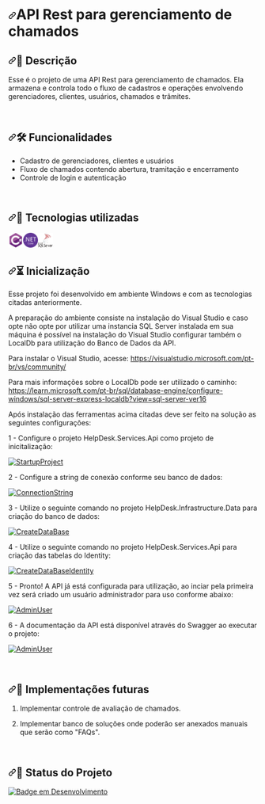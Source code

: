 <h1 tabindex="-1" dir="auto"><a id="user-content-api-rest-para-avaliação-de-restaurantes" class="anchor" aria-hidden="true" href="#api-rest-para-avaliação-de-restaurantes"><svg class="octicon octicon-link" viewBox="0 0 16 16" version="1.1" width="16" height="16" aria-hidden="true"><path d="m7.775 3.275 1.25-1.25a3.5 3.5 0 1 1 4.95 4.95l-2.5 2.5a3.5 3.5 0 0 1-4.95 0 .751.751 0 0 1 .018-1.042.751.751 0 0 1 1.042-.018 1.998 1.998 0 0 0 2.83 0l2.5-2.5a2.002 2.002 0 0 0-2.83-2.83l-1.25 1.25a.751.751 0 0 1-1.042-.018.751.751 0 0 1-.018-1.042Zm-4.69 9.64a1.998 1.998 0 0 0 2.83 0l1.25-1.25a.751.751 0 0 1 1.042.018.751.751 0 0 1 .018 1.042l-1.25 1.25a3.5 3.5 0 1 1-4.95-4.95l2.5-2.5a3.5 3.5 0 0 1 4.95 0 .751.751 0 0 1-.018 1.042.751.751 0 0 1-1.042.018 1.998 1.998 0 0 0-2.83 0l-2.5 2.5a1.998 1.998 0 0 0 0 2.83Z"></path></svg></a>API Rest para gerenciamento de chamados</h1>
<h2 tabindex="-1" dir="auto"><a id="user-content---descrição" class="anchor" aria-hidden="true" href="#--descrição"><svg class="octicon octicon-link" viewBox="0 0 16 16" version="1.1" width="16" height="16" aria-hidden="true"><path d="m7.775 3.275 1.25-1.25a3.5 3.5 0 1 1 4.95 4.95l-2.5 2.5a3.5 3.5 0 0 1-4.95 0 .751.751 0 0 1 .018-1.042.751.751 0 0 1 1.042-.018 1.998 1.998 0 0 0 2.83 0l2.5-2.5a2.002 2.002 0 0 0-2.83-2.83l-1.25 1.25a.751.751 0 0 1-1.042-.018.751.751 0 0 1-.018-1.042Zm-4.69 9.64a1.998 1.998 0 0 0 2.83 0l1.25-1.25a.751.751 0 0 1 1.042.018.751.751 0 0 1 .018 1.042l-1.25 1.25a3.5 3.5 0 1 1-4.95-4.95l2.5-2.5a3.5 3.5 0 0 1 4.95 0 .751.751 0 0 1-.018 1.042.751.751 0 0 1-1.042.018 1.998 1.998 0 0 0-2.83 0l-2.5 2.5a1.998 1.998 0 0 0 0 2.83Z"></path></svg></a><g-emoji class="g-emoji" alias="book" fallback-src="https://github.githubassets.com/images/icons/emoji/unicode/1f4d6.png">📖</g-emoji>  Descrição</h2>
<p dir="auto">Esse é o projeto de uma API Rest para gerenciamento de chamados. Ela armazena e controla todo o fluxo de cadastros e operações envolvendo gerenciadores, clientes, usuários, chamados e trâmites.</p>
<br>
<h2 tabindex="-1" dir="auto"><a id="user-content-️-funcionalidades" class="anchor" aria-hidden="true" href="#️-funcionalidades"><svg class="octicon octicon-link" viewBox="0 0 16 16" version="1.1" width="16" height="16" aria-hidden="true"><path d="m7.775 3.275 1.25-1.25a3.5 3.5 0 1 1 4.95 4.95l-2.5 2.5a3.5 3.5 0 0 1-4.95 0 .751.751 0 0 1 .018-1.042.751.751 0 0 1 1.042-.018 1.998 1.998 0 0 0 2.83 0l2.5-2.5a2.002 2.002 0 0 0-2.83-2.83l-1.25 1.25a.751.751 0 0 1-1.042-.018.751.751 0 0 1-.018-1.042Zm-4.69 9.64a1.998 1.998 0 0 0 2.83 0l1.25-1.25a.751.751 0 0 1 1.042.018.751.751 0 0 1 .018 1.042l-1.25 1.25a3.5 3.5 0 1 1-4.95-4.95l2.5-2.5a3.5 3.5 0 0 1 4.95 0 .751.751 0 0 1-.018 1.042.751.751 0 0 1-1.042.018 1.998 1.998 0 0 0-2.83 0l-2.5 2.5a1.998 1.998 0 0 0 0 2.83Z"></path></svg></a><g-emoji class="g-emoji" alias="hammer_and_wrench" fallback-src="https://github.githubassets.com/images/icons/emoji/unicode/1f6e0.png">🛠️</g-emoji> Funcionalidades</h2>
<ul dir="auto">
<li>Cadastro de gerenciadores, clientes e usuários</li>
<li>Fluxo de chamados contendo abertura, tramitação e encerramento</li>
<li>Controle de login e autenticação</li>
</ul>
<br>
<h2 tabindex="-1" dir="auto"><a id="user-content--tecnologias-utilizadas" class="anchor" aria-hidden="true" href="#-tecnologias-utilizadas"><svg class="octicon octicon-link" viewBox="0 0 16 16" version="1.1" width="16" height="16" aria-hidden="true"><path d="m7.775 3.275 1.25-1.25a3.5 3.5 0 1 1 4.95 4.95l-2.5 2.5a3.5 3.5 0 0 1-4.95 0 .751.751 0 0 1 .018-1.042.751.751 0 0 1 1.042-.018 1.998 1.998 0 0 0 2.83 0l2.5-2.5a2.002 2.002 0 0 0-2.83-2.83l-1.25 1.25a.751.751 0 0 1-1.042-.018.751.751 0 0 1-.018-1.042Zm-4.69 9.64a1.998 1.998 0 0 0 2.83 0l1.25-1.25a.751.751 0 0 1 1.042.018.751.751 0 0 1 .018 1.042l-1.25 1.25a3.5 3.5 0 1 1-4.95-4.95l2.5-2.5a3.5 3.5 0 0 1 4.95 0 .751.751 0 0 1-.018 1.042.751.751 0 0 1-1.042.018 1.998 1.998 0 0 0-2.83 0l-2.5 2.5a1.998 1.998 0 0 0 0 2.83Z"></path></svg></a><g-emoji class="g-emoji" alias="satellite" fallback-src="https://github.githubassets.com/images/icons/emoji/unicode/1f4e1.png">📡</g-emoji> Tecnologias utilizadas</h2>
<div align="center" dir="auto"> 
<a target="_blank" rel="noopener noreferrer nofollow" href="https://raw.githubusercontent.com/devicons/devicon/master/icons/csharp/csharp-original.svg"><img align="left" alt="CSharp" height="30" width="30" src="https://raw.githubusercontent.com/devicons/devicon/master/icons/csharp/csharp-original.svg" style="max-width: 100%;"></a>
<a target="_blank" rel="noopener noreferrer nofollow" href="https://raw.githubusercontent.com/devicons/devicon/master/icons/dotnetcore/dotnetcore-original.svg"><img align="left" alt="DotNetCore" height="30" width="30" src="https://raw.githubusercontent.com/devicons/devicon/master/icons/dotnetcore/dotnetcore-original.svg" style="max-width: 100%;"></a>
<a target="_blank" rel="noopener noreferrer" href="https://raw.githubusercontent.com/the-it-weirdo/the-it-weirdo/f170216de5e29e0389981a25bb3e2eece2cba475/assets/sqlserver.svg"><img align="left" alt="SqlServer" height="30" width="30" src="https://raw.githubusercontent.com/the-it-weirdo/the-it-weirdo/f170216de5e29e0389981a25bb3e2eece2cba475/assets/sqlserver.svg" style="max-width: 100%;"></a>
</div>
<br><br>
<h2 tabindex="-1" dir="auto"><a id="user-content--inicialização" class="anchor" aria-hidden="true" href="#-inicialização"><svg class="octicon octicon-link" viewBox="0 0 16 16" version="1.1" width="16" height="16" aria-hidden="true"><path d="m7.775 3.275 1.25-1.25a3.5 3.5 0 1 1 4.95 4.95l-2.5 2.5a3.5 3.5 0 0 1-4.95 0 .751.751 0 0 1 .018-1.042.751.751 0 0 1 1.042-.018 1.998 1.998 0 0 0 2.83 0l2.5-2.5a2.002 2.002 0 0 0-2.83-2.83l-1.25 1.25a.751.751 0 0 1-1.042-.018.751.751 0 0 1-.018-1.042Zm-4.69 9.64a1.998 1.998 0 0 0 2.83 0l1.25-1.25a.751.751 0 0 1 1.042.018.751.751 0 0 1 .018 1.042l-1.25 1.25a3.5 3.5 0 1 1-4.95-4.95l2.5-2.5a3.5 3.5 0 0 1 4.95 0 .751.751 0 0 1-.018 1.042.751.751 0 0 1-1.042.018 1.998 1.998 0 0 0-2.83 0l-2.5 2.5a1.998 1.998 0 0 0 0 2.83Z"></path></svg></a><g-emoji class="g-emoji" alias="hourglass_flowing_sand" fallback-src="https://github.githubassets.com/images/icons/emoji/unicode/23f3.png">⏳</g-emoji> Inicialização</h2>
<p dir="auto">Esse projeto foi desenvolvido em ambiente Windows e com as tecnologias citadas anteriormente.</p>
<p dir="auto">A preparação do ambiente consiste na instalação do Visual Studio e caso opte não opte por utilizar uma instancia SQL Server instalada em sua máquina é possível na instalação do Visual Studio configurar também o LocalDb para utilização do Banco de Dados da API.</p>
<p dir="auto">Para instalar o Visual Studio, acesse: <a href="https://visualstudio.microsoft.com/pt-br/vs/community/" rel="nofollow">https://visualstudio.microsoft.com/pt-br/vs/community/</a></p>
<p dir="auto">Para mais informações sobre o LocalDb pode ser utilizado o caminho: <a href="https://learn.microsoft.com/pt-br/sql/database-engine/configure-windows/sql-server-express-localdb?view=sql-server-ver16" rel="nofollow">https://learn.microsoft.com/pt-br/sql/database-engine/configure-windows/sql-server-express-localdb?view=sql-server-ver16</a>
<p dir="auto">
<p dir="auto">Após instalação das ferramentas acima citadas deve ser feito na solução as seguintes configurações: 
<p dir="auto">
<p dir="auto">1 - Configure o projeto HelpDesk.Services.Api como projeto de inicitalização: 
<p dir="auto"><a target="_blank" rel="noopener noreferrer nofollow" href="https://user-images.githubusercontent.com/95321780/233691613-d6f05a55-455b-4283-930c-1e6bf601b303.png"><img src="https://user-images.githubusercontent.com/95321780/233691613-d6f05a55-455b-4283-930c-1e6bf601b303.png" alt="StartupProject" style="max-width: 100%;"></a></p>
<p dir="auto">2 - Configure a string de conexão conforme seu banco de dados: 
<p dir="auto"><a target="_blank" rel="noopener noreferrer nofollow" href="https://user-images.githubusercontent.com/95321780/233692605-649c7774-34d4-4a53-ba1b-6cac7332651d.png"><img src="https://user-images.githubusercontent.com/95321780/233692605-649c7774-34d4-4a53-ba1b-6cac7332651d.png" alt="ConnectionString" style="max-width: 100%;"></a></p>
<p dir="auto">3 - Utilize o seguinte comando no projeto HelpDesk.Infrastructure.Data para criação do banco de dados: 
<p dir="auto"><a target="_blank" rel="noopener noreferrer nofollow" href="https://user-images.githubusercontent.com/95321780/233694087-e36da991-5654-4d67-b193-f919bf28510b.png"><img src="https://user-images.githubusercontent.com/95321780/233694087-e36da991-5654-4d67-b193-f919bf28510b.png" alt="CreateDataBase" style="max-width: 100%;"></a></p>
<p dir="auto">4 - Utilize o seguinte comando no projeto HelpDesk.Services.Api para criação das tabelas do Identity: 
<p dir="auto"><a target="_blank" rel="noopener noreferrer nofollow" href="https://user-images.githubusercontent.com/95321780/233714684-d881f38a-15c9-4a8e-b7b4-bf90d58eff9c.png"><img src="https://user-images.githubusercontent.com/95321780/233714684-d881f38a-15c9-4a8e-b7b4-bf90d58eff9c.png" alt="CreateDataBaseIdentity" style="max-width: 100%;"></a></p>
<p dir="auto">5 - Pronto! A API já está configurada para utilização, ao inciar pela primeira vez será criado um usuário administrador para uso conforme abaixo: 
<p dir="auto"><a target="_blank" rel="noopener noreferrer nofollow" href="https://user-images.githubusercontent.com/95321780/233715218-bfb28701-77dc-4c67-ab4d-b80296cb777e.png"><img src="https://user-images.githubusercontent.com/95321780/233715218-bfb28701-77dc-4c67-ab4d-b80296cb777e.png" alt="AdminUser" style="max-width: 100%;"></a></p>
<p dir="auto">6 - A documentação da API está disponível através do Swagger ao executar o projeto: 
<p dir="auto"><a target="_blank" rel="noopener noreferrer nofollow" href="https://user-images.githubusercontent.com/95321780/233717397-eebef6d8-9bb4-4e37-83f2-f3f581b5457c.png"><img src="https://user-images.githubusercontent.com/95321780/233717397-eebef6d8-9bb4-4e37-83f2-f3f581b5457c.png" alt="AdminUser" style="max-width: 100%;"></a></p>
<br>
<h2 tabindex="-1" dir="auto"><a id="user-content--implementações-futuras" class="anchor" aria-hidden="true" href="#-implementações-futuras"><svg class="octicon octicon-link" viewBox="0 0 16 16" version="1.1" width="16" height="16" aria-hidden="true"><path d="m7.775 3.275 1.25-1.25a3.5 3.5 0 1 1 4.95 4.95l-2.5 2.5a3.5 3.5 0 0 1-4.95 0 .751.751 0 0 1 .018-1.042.751.751 0 0 1 1.042-.018 1.998 1.998 0 0 0 2.83 0l2.5-2.5a2.002 2.002 0 0 0-2.83-2.83l-1.25 1.25a.751.751 0 0 1-1.042-.018.751.751 0 0 1-.018-1.042Zm-4.69 9.64a1.998 1.998 0 0 0 2.83 0l1.25-1.25a.751.751 0 0 1 1.042.018.751.751 0 0 1 .018 1.042l-1.25 1.25a3.5 3.5 0 1 1-4.95-4.95l2.5-2.5a3.5 3.5 0 0 1 4.95 0 .751.751 0 0 1-.018 1.042.751.751 0 0 1-1.042.018 1.998 1.998 0 0 0-2.83 0l-2.5 2.5a1.998 1.998 0 0 0 0 2.83Z"></path></svg></a><g-emoji class="g-emoji" alias="crystal_ball" fallback-src="https://github.githubassets.com/images/icons/emoji/unicode/1f52e.png">🔮</g-emoji> Implementações futuras</h2>
<ol dir="auto">
<li>
<p dir="auto">Implementar controle de avaliação de chamados.</p>
</li>
<li>
<p dir="auto">Implementar banco de soluções onde poderão ser anexados manuais que serão como "FAQs".</p>
</li>
</ol>
<br>
<h2 tabindex="-1" dir="auto"><a id="user-content--status-do-projeto" class="anchor" aria-hidden="true" href="#-status-do-projeto"><svg class="octicon octicon-link" viewBox="0 0 16 16" version="1.1" width="16" height="16" aria-hidden="true"><path d="m7.775 3.275 1.25-1.25a3.5 3.5 0 1 1 4.95 4.95l-2.5 2.5a3.5 3.5 0 0 1-4.95 0 .751.751 0 0 1 .018-1.042.751.751 0 0 1 1.042-.018 1.998 1.998 0 0 0 2.83 0l2.5-2.5a2.002 2.002 0 0 0-2.83-2.83l-1.25 1.25a.751.751 0 0 1-1.042-.018.751.751 0 0 1-.018-1.042Zm-4.69 9.64a1.998 1.998 0 0 0 2.83 0l1.25-1.25a.751.751 0 0 1 1.042.018.751.751 0 0 1 .018 1.042l-1.25 1.25a3.5 3.5 0 1 1-4.95-4.95l2.5-2.5a3.5 3.5 0 0 1 4.95 0 .751.751 0 0 1-.018 1.042.751.751 0 0 1-1.042.018 1.998 1.998 0 0 0-2.83 0l-2.5 2.5a1.998 1.998 0 0 0 0 2.83Z"></path></svg></a><g-emoji class="g-emoji" alias="mag_right" fallback-src="https://github.githubassets.com/images/icons/emoji/unicode/1f50e.png">🔎</g-emoji> Status do Projeto</h2>
<p dir="auto"><a target="_blank" rel="noopener noreferrer nofollow" href="https://camo.githubusercontent.com/699a3b795a510e84dfbf4e752a6ad2025d1e17c4bd46c2e0ddc53bb006c4bf4a/68747470733a2f2f696d672e736869656c64732e696f2f62616467652f5374617475732d456d253230446573656e766f6c76696d656e746f2d677265656e"><img src="https://camo.githubusercontent.com/699a3b795a510e84dfbf4e752a6ad2025d1e17c4bd46c2e0ddc53bb006c4bf4a/68747470733a2f2f696d672e736869656c64732e696f2f62616467652f5374617475732d456d253230446573656e766f6c76696d656e746f2d677265656e" alt="Badge em Desenvolvimento" data-canonical-src="https://img.shields.io/badge/Status-Em%20Desenvolvimento-green" style="max-width: 100%;"></a></p>
<br>
</article>
          </div>
          

